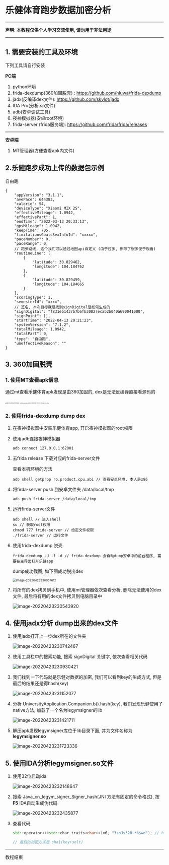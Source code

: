 # 乐健体育跑步数据加密分析



----

**声明: 本教程仅供个人学习交流使用, 请勿用于非法用途**

---



## 1. 需要安装的工具及环境

下列工具请自行安装

**PC端**

1. python环境
2. frida-dexdump(360加固脱壳) : https://github.com/hluwa/frida-dexdump
3. jadx(反编译dex文件): https://github.com/skylot/jadx
4. IDA Pro(分析.so文件)
5. adb(安卓调试工具)
6. 夜神模拟器(安卓root环境)
6. frida-server (frida服务端): https://github.com/frida/frida/releases
----
**安卓端**

1. MT管理器(方便查看apk内文件)

## 2.乐健跑步成功上传的数据包示例

自由跑

```
{
    "appVersion": "3.1.1",
    "avePace": 644383,
    "calorie": 54,
    "deviceType": "Xiaomi MIX 2S",
    "effectiveMileage": 1.0942,
    "effectivePart": 1,
    "endTime": "2022-03-13 20:33:13",
    "gpsMileage": 1.0942,
    "keepTime": 705,
    "limitationsGoalsSexInfoId": "xxxxx",
    "paceNumber": 0,
    "paceRange": 0,
    // 跑步路线, 这个我们可以通过地图api自定义 (由于过多, 删除了很多便于观看)
    "routineLine": [
        {
            "latitude": 30.829462,
            "longitude": 104.184762
        },
        {
            "latitude": 30.829459,
            "longitude": 104.184665
        }
    ],
    "scoringType": 1,
    "semesterId": "xxxx",
    // 签名, 本次目标就是找到signDigital是如何生成的
    "signDigital": "f831eb1437b7b6fb30827ecab2b040a690041000",
    "signPoint": [],
    "startTime": "2022-04-13 20:21:23",
    "systemVersion": "7.1.2",
    "totalMileage": 1.0942,
    "totalPart": 0,
    "type": "自由跑",
    "uneffectiveReason": ""
}
```

## 3. 360加固脱壳

### 1. 使用MT查看apk信息

通过mt查看乐健体育apk发现是由360加固的, dex是无法反编译直接看源码的

<img src="img/IMG_20220423_223640.jpg" alt="IMG_20220423_223640" style="zoom: 25%;" />

<img src="img/Screenshot_2022-04-23-22-35-53-452_bin.mt.plus.jpg" alt="Screenshot_2022-04-23-22-35-53-452_bin.mt.plus" style="zoom: 25%;" />

### 2. 使用frida-dexdump dump dex

1. 在夜神模拟器中安装乐健体育app, 开启夜神模拟器的root权限

2. 使用adb连接夜神模拟器 

    ```shell
    adb connect 127.0.0.1:62001
    ```

3. 去frida release 下载对应的frida-server文件

    查看本机环境的方法

    ```shell
    adb shell getprop ro.product.cpu.abi // 查看安卓环境, 本人是x86
    ```

4. 将firda-server push 到安卓文件夹 /data/local/tmp

    ```shell
    adb push frida-server /data/local/tmp
    ```

5. 运行firda-server文件

    ```shell
    adb shell // 进入shell
    su // 获取root权限
    chmod 777 frida-server // 给定文件权限
    ./frida-server // 运行文件
    ```

6. 使用frida-dexdump 脱壳

    ```
    frida-dexdump -U -f -d // frida-dexdump 会自动dump安卓中的前台程序, 需要在主界面打开乐健app
    ```

    dump成功截图, 如下图成功脱出dex

    <img src="img/image-20220423230057612.png" alt="image-20220423230057612" style="zoom:67%;" />


7. 将所有的dex拷贝到手机中, 使用mt管理器依次查看分析, 删除无法使用的dex文件, 最后将有用的dex文件拷贝到电脑目录中

    <img src="img/image-20220423230543920.png" alt="image-20220423230543920" />


## 4. 使用jadx分析 dump出来的dex文件

1. 使用jadx打开上一步dex所在的文件夹

    ![image-20220423230742467](img/image-20220423230742467.png)


2. 使用工具栏中的搜索功能, 搜索 signDigital 关键字, 依次查看相关代码

    ![image-20220423230930421](img/image-20220423230930421.png)


3. 我们找到一下代码就是乐健对数据的加密, 我们可以看到key的生成方式, 但是最后的结果还是得hash(key)

    ![image-20220423231152077](img/image-20220423231152077.png)


4. 分析 UniversityApplication.Companion.b().hash(key), 我们发现乐健使用了native方法,  加载了一个名为legymsigner的lib

    ![image-20220423231421711](img/image-20220423231421711.png)

    

5. 解压apk发现legymsigner库位于lib目录下面, 并为文件名称为**legymsigner.so**

    ![image-20220423231723336](img/image-20220423231723336.png)

## 5. 使用IDA分析legymsigner.so文件

1. 使用32位启动ida

    ![image-20220423232148647](img/image-20220423232148647.png)

2. 搜索 Java_cn_legym_signer_Signer_hash(JNI 方法有固定的命令格式), 按 **F5** IDA自动生成伪代码

    ![image-20220423232435877](img/image-20220423232435877.png)

3. 查看代码

    ```c++
    std::operator<<<std::char_traits<char>>(v6, "3soJs320~*%$wd"); // hash时候的solt就是 soJs320~*%$wd
    
    // 最后的加密方式是 sha1(key+solt)
    ```



----



教程结束
